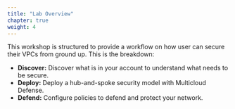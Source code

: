 ```yaml
---
title: "Lab Overview"
chapter: true
weight: 4
---
```


This workshop is structured to provide a workflow on how user can secure their VPCs from ground up. This is the breakdown:

- **Discover:** Discover what is in your account to understand what needs to be secure.
- **Deploy:** Deploy a hub-and-spoke security model with Multicloud Defense.
- **Defend:** Configure policies to defend and protect your network.





